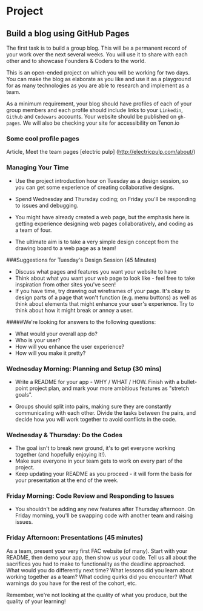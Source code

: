 # Project 

## Build a blog using GitHub Pages

The first task is to build a group blog. This will be a permanent record of your work over the next several weeks. You will use it to share with each other and to showcase Founders & Coders to the world.

This is an open-ended project on which you will be working for two days. You can make the blog as elaborate as you like and use it as a playground for as many technologies as you are able to research and implement as a team.

As a minimum requirement, your blog should have profiles of each of your group members and each profile should include links to your ```Linkedin```, ```Github``` and ```Codewars``` accounts. Your website should be published on ```gh-pages```. We will also be checking your site for accessibility on Tenon.io



### Some cool profile pages
Article, Meet the team pages
[electric pulp] (http://electricpulp.com/about/)



### Managing Your Time

* Use the project introduction hour on Tuesday as a design session, so you can get some experience of creating collaborative designs. 

* Spend Wednesday and Thursday coding; on Friday you'll be responding to issues and debugging.

* You might have already created a web page, but the emphasis here is getting experience designing web pages collaboratively, and coding as a team of four.

* The ultimate aim is to take a very simple design concept from the drawing board to a web page as a team!

###Suggestions for Tuesday's Design Session (45 Minutes)
* Discuss what pages and features you want your website to have
* Think about what you want your web page to look like - feel free to take inspiration from other sites you've seen!
* If you have time, try drawing out wireframes of your page. It's okay to design parts of a page that won't function (e.g. menu buttons) as well as think about elements that might enhance your user's experience.  Try to think about how it might break or annoy a user.

#####We're looking for answers to the following questions:
* What would your overall app do?
* Who is your user?
* How will you enhance the user experience?
* How will you make it pretty?


### Wednesday Morning: Planning and Setup (30 mins)
* Write a README for your app - WHY / WHAT / HOW. Finish with a bullet-point project plan, and mark your more ambitious features as "stretch goals".

* Groups should split into pairs, making sure they are constantly communicating with each other. Divide the tasks between the pairs, and decide how you will work together to avoid conflicts in the code.


### Wednesday & Thursday: Do the Codes 
* The goal isn't to break new ground, it's to get everyone working together (and hopefully enjoying it!).
* Make sure everyone in your team gets to work on every part of the project.
* Keep updating your README as you proceed - it will form the basis for your presentation at the end of the week.

### Friday Morning: Code Review and Responding to Issues

* You shouldn't be adding any new features after Thursday afternoon. On Friday morning, you'll be swapping code with another team and raising issues.

### Friday Afternoon: Presentations (45 minutes)

As a team, present your very first FAC website (of many). Start with your README, then demo your app, then show us your code. Tell us all about the sacrifices you had to make to functionality as the deadline approached. What would you do differently next time? What lessons did you learn about working together as a team? What coding quirks did you encounter? What warnings do you have for the rest of the cohort, etc.

Remember, we're not looking at the quality of what you produce, but the quality of your learning!